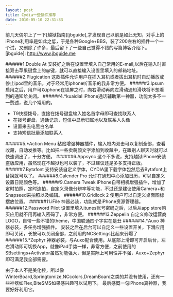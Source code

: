 ```yaml
--- 
layout: post
title: Cydia一些插件推荐
date: 2010-05-10 22:31:33
---
```


前几天偶尔上了一下[越狱指南][jbguide],才发现自己以前是如此无知，对手上的iPhone利用率是如此之低，于是各种Google+BBS，装了200左右的插件一个一个试，又删除了许多，最后留下了一些自己觉得不错的写篇博客介绍下。
[jbguide]: http://www.jbguide.me

######1.Double At
安装好之后在设置里填入自己常用的E-mail,以后在输入时直接双击苹果键盘上的@键，就可以直接输入设置里填入的邮箱地址。
######2.Plugication
这款插件允许用户在插入耳机或者拔出耳机时自动播放或停止ipod里的音乐，对于经常用iphone听音乐的我非常方便。
######3.Ipsum
启用之后，用户可以iphone在锁屏之时，向右滑动再向左滑动通知滑块将不想看到的通知给关闭。
######4.*kuaidial
iPhone通话辅助第一神器，功能太多不一一赘述，说几个常用的。

* T9快捷拨号，直接在拨号键盘输入姓名首字母即可查找联系人
* 在拨号键盘，通话记录，短信中显示归属地以及联系人头像
* 设置来去电黑白名单
* 支持短信批量添加联系人

######5.*Action Menu
粘贴增强神器插件，输入框内双击可以复制全部，查看收藏，自动发推等。比如把一些卖萌颜文字添加到收藏中，在跟别人聊天时就可以快速调出了，十分方便。
######6.Appsync
这个不多说，支持越狱iPhone安装盗版应用，虽然现在不越狱也可以装了，不过建议还是多多支持正版。
######7.Bytafont
支持安装自定义字体，CYDIA里下载字体包然后去Bytafont上替换就可以了。
######8.Calender Pro
允许在通知中心添加日历，可以自定义设置日期颜色等。
######9.Camera Tweak
iPhone自带相机增强插件，增加了定时拍照，定时连拍，自定义录像分辨率等功能，不过还是建议使用Camera+和Snapseed来拍照以及编辑。
######10.Gridlock 2
使用户可以自定义桌面图标摆放位置。
######11.iFile
神器必装，功能就是iPhone资源管理器。
######12.Password Pilot
设置里填入itunes账号密码之后，以后从app store购买应用就不用再输入密码了，非常方便。
######13.Zeppelin
自定义修改运营商LOGO，自带一些不错的theme，中国联通四个字实在是丑
######14.*Auxo
神器必装，多任务增强插件。
安装之后在后台可以自定义一些设置开关，下滑应用即可关闭，长按可以关闭全部，之前用的NCSettings比起来弱爆了
######15.*Zephyr
神器必装，与Auxo配合使用。从底部上滑即可开启后台，左右滑动即可切换App，就像iPad手势一样，非常方便，之前使用的SBsettings+Activator虽然功能强大，但是实际上可用性并不强，Auxo+Zephyr即可满足我全部需要。

由于本人不是美化控，所以像WinterBoard,Springtomize,NCcolors,DreamBoard之类的并没有使用，还有一些神器如Flex,BiteSMS如果感兴趣可以试用下。
最后感慨一句iPhone真神器，我要好好利用它。